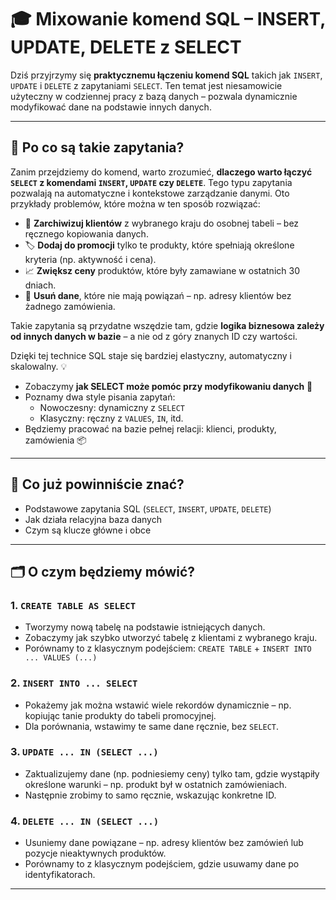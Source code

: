 # 🎓 Mixowanie komend SQL – INSERT, UPDATE, DELETE z SELECT

Dziś przyjrzymy się **praktycznemu łączeniu komend SQL** takich jak `INSERT`, `UPDATE` i `DELETE` z zapytaniami `SELECT`. Ten temat jest niesamowicie użyteczny w codziennej pracy z bazą danych – pozwala dynamicznie modyfikować dane na podstawie innych danych.

---

## 🎯 Po co są takie zapytania?

Zanim przejdziemy do komend, warto zrozumieć, **dlaczego warto łączyć `SELECT` z komendami `INSERT`, `UPDATE` czy `DELETE`**. Tego typu zapytania pozwalają na automatyczne i kontekstowe zarządzanie danymi. Oto przykłady problemów, które można w ten sposób rozwiązać:

- 🔁 **Zarchiwizuj klientów** z wybranego kraju do osobnej tabeli – bez ręcznego kopiowania danych.
- 🏷️ **Dodaj do promocji** tylko te produkty, które spełniają określone kryteria (np. aktywność i cena).
- 📈 **Zwiększ ceny** produktów, które były zamawiane w ostatnich 30 dniach.
- 🧹 **Usuń dane**, które nie mają powiązań – np. adresy klientów bez żadnego zamówienia.

Takie zapytania są przydatne wszędzie tam, gdzie **logika biznesowa zależy od innych danych w bazie** – a nie od z góry znanych ID czy wartości.

Dzięki tej technice SQL staje się bardziej elastyczny, automatyczny i skalowalny. 💡

- Zobaczymy **jak SELECT może pomóc przy modyfikowaniu danych** 🧠
- Poznamy dwa style pisania zapytań:
  - Nowoczesny: dynamiczny z `SELECT`
  - Klasyczny: ręczny z `VALUES`, `IN`, itd.
- Będziemy pracować na bazie pełnej relacji: klienci, produkty, zamówienia 📦

---

## 🧠 Co już powinniście znać?

- Podstawowe zapytania SQL (`SELECT`, `INSERT`, `UPDATE`, `DELETE`)
- Jak działa relacyjna baza danych
- Czym są klucze główne i obce

---

## 🗂️ O czym będziemy mówić?

### 1. `CREATE TABLE AS SELECT`
- Tworzymy nową tabelę na podstawie istniejących danych.
- Zobaczymy jak szybko utworzyć tabelę z klientami z wybranego kraju.
- Porównamy to z klasycznym podejściem: `CREATE TABLE` + `INSERT INTO ... VALUES (...)`

### 2. `INSERT INTO ... SELECT`
- Pokażemy jak można wstawić wiele rekordów dynamicznie – np. kopiując tanie produkty do tabeli promocyjnej.
- Dla porównania, wstawimy te same dane ręcznie, bez `SELECT`.

### 3. `UPDATE ... IN (SELECT ...)`
- Zaktualizujemy dane (np. podniesiemy ceny) tylko tam, gdzie wystąpiły określone warunki – np. produkt był w ostatnich zamówieniach.
- Następnie zrobimy to samo ręcznie, wskazując konkretne ID.

### 4. `DELETE ... IN (SELECT ...)`
- Usuniemy dane powiązane – np. adresy klientów bez zamówień lub pozycje nieaktywnych produktów.
- Porównamy to z klasycznym podejściem, gdzie usuwamy dane po identyfikatorach.

---

